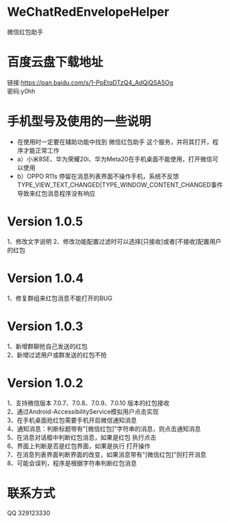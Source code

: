 # WeChatRedEnvelopeHelper
微信红包助手

# 百度云盘下载地址
链接:https://pan.baidu.com/s/1-PpEtqDTzQ4_AdQiQSA5Og  
密码:y0hh  

# 手机型号及使用的一些说明   
* 在使用时一定要在辅助功能中找到 微信红包助手 这个服务，并将其打开，程序才能正常工作  
* a）小米8SE、华为荣耀20i、华为Meta20在手机桌面不能使用，打开微信可以使用  
* b）OPPO R11s 停留在消息列表界面不操作手机，系统不反馈TYPE_VIEW_TEXT_CHANGED|TYPE_WINDOW_CONTENT_CHANGED事件导致来红包消息程序没有响应

# Version 1.0.5
1、修改文字说明
2、修改功能配置过滤时可以选择[只接收]或者[不接收]配置用户的红包

# Version 1.0.4
1、修复群组来红包消息不能打开的BUG  

# Version 1.0.3
1、新增群聊抢自己发送的红包  
2、新增过滤用户或群发送的红包不抢  

# Version 1.0.2
1、支持微信版本 7.0.7、7.0.8、7.0.9、7.0.10 版本的红包接收  
2、通过Android-AccessibilityService模拟用户点击实现  
3、在手机桌面抢红包需要手机开启微信通知消息  
4、通知消息：判断标题带有"[微信红包]"字符串的消息，则点击通知消息  
5、在消息对话框中判断红包消息，如果是红包 执行点击  
6、界面上判断是否是红包界面，如果是执行 打开操作  
7、在消息列表界面判断界面的改变，如果消息带有"[微信红包]"则打开消息  
8、可能会误判，程序是根据字符串判断红包消息  

# 联系方式
QQ 329123330  
